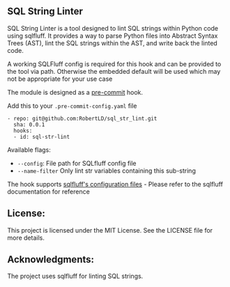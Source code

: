 ## SQL String Linter

SQL String Linter is a tool designed to lint SQL strings within Python code using sqlfluff. It provides a way to parse Python files into Abstract Syntax Trees (AST), lint the SQL strings within the AST, and write back the linted code.

A working SQLFluff config is required for this hook and can be provided to the tool via path. Otherwise the embedded default will be used which may not be appropriate for your use case

The module is designed as a [pre-commit](https://github.com/pre-commit) hook.

Add this to your ``.pre-commit-config.yaml`` file

    - repo: git@github.com:RobertLD/sql_str_lint.git
      sha: 0.0.1
      hooks:
      - id: sql-str-lint

Available flags:

* ``--config``: File path for SQLfluff config file
* ``--name-filter`` Only lint str variables containing this sub-string

The hook supports [sqlfluff's configuration files](https://docs.sqlfluff.com/en/stable/configuration.html) - Please refer to the sqlfluff documentation for reference

## License:
This project is licensed under the MIT License. See the LICENSE file for more details.

## Acknowledgments:

The project uses sqlfluff for linting SQL strings.
